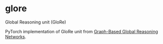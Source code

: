 # glore
Global Reasoning unit (GloRe)

PyTorch implementation of GloRe unit from [Graph-Based Global Reasoning Networks](https://research.fb.com/wp-content/uploads/2019/05/Graph-Based-Global-Reasoning-Networks.pdf?).
